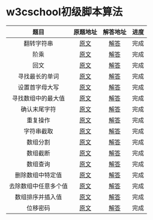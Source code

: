 # w3cschool初级脚本算法

| 题目 | 原题地址 | 解答地址 | 进度 |
|:---:|:---:|:---:|:---:|
| 翻转字符串 | [原文](https://www.w3cschool.cn/codecamp/reverse-a-string.html) | [解答](./reverse-a-string.js) | 完成 |
| 阶乘 | [原文](https://www.w3cschool.cn/codecamp/factorialize-a-number.html) | [解答](./factorialize-a-number.js) | 完成 |
| 回文 | [原文](https://www.w3cschool.cn/codecamp/check-for-palindromes.html) | [解答](./check-for-palindromes.js) | 完成 |
| 寻找最长的单词 | [原文](https://www.w3cschool.cn/codecamp/find-the-longest-word-in-a-string.html) | [解答](./find-the-longest-word-in-a-string.js) | 完成 |
| 设置首字母大写 | [原文](https://www.w3cschool.cn/codecamp/title-case-a-sentence.html) | [解答](./title-case-a-sentence.js) | 完成 |
| 寻找数组中的最大值 | [原文](https://www.w3cschool.cn/codecamp/return-largest-numbers-in-arrays.html) | [解答](./return-largest-numbers-in-arrays.js) | 完成 |
| 确认末尾字符 | [原文](https://www.w3cschool.cn/codecamp/confirm-the-ending.html) | [解答](./confirm-the-ending.js) | 完成 |
| 重复操作 | [原文](https://www.w3cschool.cn/codecamp/repeat-a-string-repeat-a-string.html) | [解答](./repeat-a-string-repeat-a-string.js) | 完成 |
| 字符串截取 | [原文](https://www.w3cschool.cn/codecamp/truncate-a-string.html) | [解答](./truncate-a-string.js) | 完成 |
| 数组分割 | [原文](https://www.w3cschool.cn/codecamp/chunky-monkey.html) | [解答](./chunky-monkey.js) | 完成 |
| 数组截断 | [原文](https://www.w3cschool.cn/codecamp/slasher-flick.html) | [解答](./slasher-flick.js) | 完成 |
| 数组查询 | [原文](https://www.w3cschool.cn/codecamp/mutations.html) | [解答](./mutations.js) | 完成 |
| 删除数组中特定值 | [原文](https://www.w3cschool.cn/codecamp/falsy-bouncer.html) | [解答](./falsy-bouncer.js) | 完成 |
| 去除数组中任意多个值 | [原文](https://www.w3cschool.cn/codecamp/seek-and-destroy.html) | [解答](./seek-and-destroy.js) | 完成 |
| 数组排序并插入值 | [原文](https://www.w3cschool.cn/codecamp/where-do-i-belong.html) | [解答](./where-do-i-belong.js) | 完成 |
| 位移密码 | [原文](https://www.w3cschool.cn/codecamp/caesars-cipher.html) | [解答](./caesars-cipher.js) | 完成 |